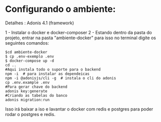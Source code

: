 # Configurando o ambiente:

Detalhes :
Adonis 4.1 (framework)

1 - Instalar o docker  e docker-composer
2 - Estando dentro da pasta do projeto, entrar na pasta "ambiente-docker" para isso no terminal digite os seguintes comandos: 
```ssh 
$cd ambiente-docker
$ cp .env-exemplo .env
$ docker-compose up -d 
cd ..
#Aqui instala todo o suporte para o backend
npm -i  # para instalar as dependeicas 
npm -i @adonisjs/cli -g  # instala o cli do adonis 
cp .env.example .env 
#Para gerar chave do backend
adonis key:generate 
#Criando as tabelas do banco 
adonis migration:run 

```
Isso irá baixar a iso e lavantar o docker com redis e postgres para poder rodar 
o postgres e redis. 



